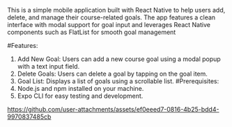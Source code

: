 This is a simple mobile application built with React Native to help users add, delete, and manage their course-related goals. The app features a clean interface with modal support for goal input and leverages React Native components such as FlatList for smooth goal management

#Features:
  1) Add New Goal: Users can add a new course goal using a modal popup with a text input field.
  2) Delete Goals: Users can delete a goal by tapping on the goal item.
  3) Goal List: Displays a list of goals using a scrollable list.
#Prerequisites:
  1) Node.js and npm installed on your machine.
  2) Expo CLI for easy testing and development.

https://github.com/user-attachments/assets/ef0eeed7-0816-4b25-bdd4-9970837485cb

